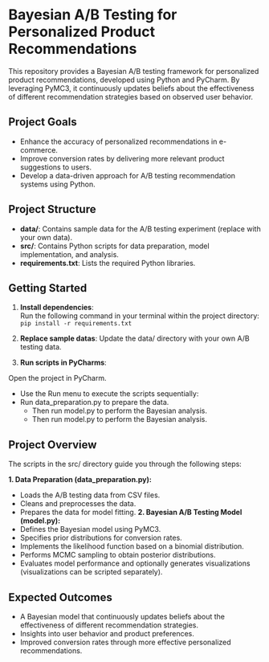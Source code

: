 # Bayesian A/B Testing for Personalized Product Recommendations  

This repository provides a Bayesian A/B testing framework for personalized product recommendations, developed using Python and PyCharm. By leveraging PyMC3, it continuously updates beliefs about the effectiveness of different recommendation strategies based on observed user behavior.  

## Project Goals  
- Enhance the accuracy of personalized recommendations in e-commerce.  
- Improve conversion rates by delivering more relevant product suggestions to users.  
- Develop a data-driven approach for A/B testing recommendation systems using Python.  

## Project Structure  
- **data/**: Contains sample data for the A/B testing experiment (replace with your own data).  
- **src/**: Contains Python scripts for data preparation, model implementation, and analysis.  
- **requirements.txt**: Lists the required Python libraries.  

## Getting Started  

1. **Install dependencies**:  
   Run the following command in your terminal within the project directory:  
   `pip install -r requirements.txt`

2. **Replace sample datas**:
  Update the data/ directory with your own A/B testing data.

3. **Run scripts in PyCharms**:

Open the project in PyCharm.
- Use the Run menu to execute the scripts sequentially:
- Run data_preparation.py to prepare the data.
    - Then run model.py to perform the Bayesian analysis.
    - Then run model.py to perform the Bayesian analysis.


 ## Project Overview

 The scripts in the src/ directory guide you through the following steps:

**1. Data Preparation (data_preparation.py):**
- Loads the A/B testing data from CSV files.
- Cleans and preprocesses the data.
- Prepares the data for model fitting.
**2. Bayesian A/B Testing Model (model.py):**
- Defines the Bayesian model using PyMC3.
- Specifies prior distributions for conversion rates.
- Implements the likelihood function based on a binomial distribution.
- Performs MCMC sampling to obtain posterior distributions.
- Evaluates model performance and optionally generates visualizations (visualizations can be scripted separately).


 ## Expected Outcomes
 
- A Bayesian model that continuously updates beliefs about the effectiveness of different recommendation strategies.
- Insights into user behavior and product preferences.
- Improved conversion rates through more effective personalized recommendations.

